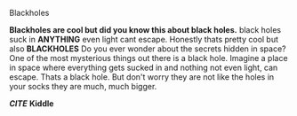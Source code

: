 Blackholes


**Blackholes are cool but did you know this about black holes.** black holes suck in **ANYTHING** even light cant escape.
Honestly thats pretty cool but also **BLACKHOLES** Do you ever wonder about the secrets hidden in space? One of the most mysterious things out there is a black hole. Imagine a place in space where everything gets sucked in and nothing not even light, can escape. Thats a black hole. But don't worry they are not like the holes in your socks they are much, much bigger.




















































***CITE*** **Kiddle**
